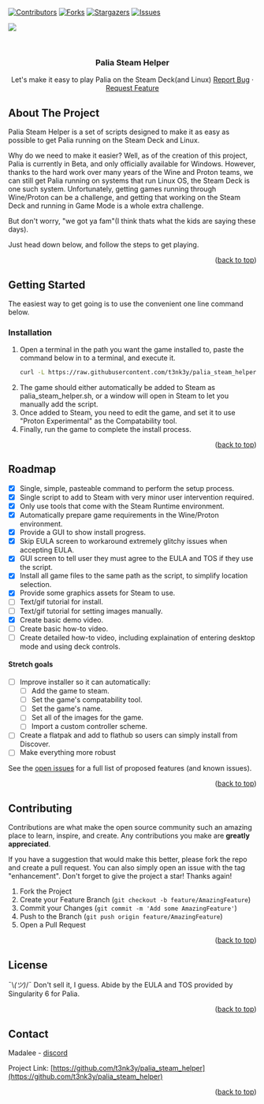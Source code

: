 <!-- Improved compatibility of back to top link: See: https://github.com/othneildrew/Best-README-Template/pull/73 -->
<a name="readme-top"></a>
<!--
*** Thanks for checking out the Best-README-Template. If you have a suggestion
*** that would make this better, please fork the repo and create a pull request
*** or simply open an issue with the tag "enhancement".
*** Don't forget to give the project a star!
*** Thanks again! Now go create something AMAZING! :D
-->



<!-- PROJECT SHIELDS -->
<!--
*** I'm using markdown "reference style" links for readability.
*** Reference links are enclosed in brackets [ ] instead of parentheses ( ).
*** See the bottom of this document for the declaration of the reference variables
*** for contributors-url, forks-url, etc. This is an optional, concise syntax you may use.
*** https://www.markdownguide.org/basic-syntax/#reference-style-links
-->
[![Contributors][contributors-shield]][contributors-url]
[![Forks][forks-shield]][forks-url]
[![Stargazers][stars-shield]][stars-url]
[![Issues][issues-shield]][issues-url]
<!--[![MIT License][license-shield]][license-url]-->
![](https://dcbadge.vercel.app/api/shield/272600091901165569)



<!-- PROJECT LOGO -->
<br />
<div align="center">
<!--
  <a href="https://github.com/t3nk3y/palia_steam_helper">
    <img src="images/logo.png" alt="Logo" width="80" height="80">
  </a>
  -->

<h3 align="center">Palia Steam Helper</h3>

  <p align="center">
    Let's make it easy to play Palia on the Steam Deck(and Linux)
    <!--
    <br />
    <a href="https://github.com/t3nk3y/palia_steam_helper"><strong>Explore the docs »</strong></a>
    <br />
    <br />
    <a href="https://github.com/t3nk3y/palia_steam_helper">View Demo</a>
    ·-->
    <a href="https://github.com/t3nk3y/palia_steam_helper/issues">Report Bug</a>
    ·
    <a href="https://github.com/t3nk3y/palia_steam_helper/issues">Request Feature</a>
  </p>
</div>



<!-- TABLE OF CONTENTS -->
<!--
<details>
  <summary>Table of Contents</summary>
  <ol>
    <li>
      <a href="#about-the-project">About The Project</a>
      <ul>
        <li><a href="#built-with">Built With</a></li>
      </ul>
    </li>
    <li>
      <a href="#getting-started">Getting Started</a>
      <ul>
        <li><a href="#prerequisites">Prerequisites</a></li>
        <li><a href="#installation">Installation</a></li>
      </ul>
    </li>
    <li><a href="#usage">Usage</a></li>
    <li><a href="#roadmap">Roadmap</a></li>
    <li><a href="#contributing">Contributing</a></li>
    <li><a href="#license">License</a></li>
    <li><a href="#contact">Contact</a></li>
    <li><a href="#acknowledgments">Acknowledgments</a></li>
  </ol>
</details>
-->


<!-- ABOUT THE PROJECT -->
## About The Project

<!--[![Product Name Screen Shot][product-screenshot]](https://example.com)-->

Palia Steam Helper is a set of scripts designed to make it as easy as possible to get Palia running on the Steam Deck and Linux.

Why do we need to make it easier?  Well, as of the creation of this project, Palia is currently in Beta, and only officially available for Windows.  However, thanks to the hard work over many years of the Wine and Proton teams, we can still get Palia running on systems that run Linux OS, the Steam Deck is one such system.  Unfortunately, getting games running through Wine/Proton can be a challenge, and getting that working on the Steam Deck and running in Game Mode is a whole extra challenge.

But don't worry, "we got ya fam"(I think thats what the kids are saying these days).

Just head down below, and follow the steps to get playing.

<p align="right">(<a href="#readme-top">back to top</a>)</p>


<!--
### Built With

* [![Next][Next.js]][Next-url]
* [![React][React.js]][React-url]
* [![Vue][Vue.js]][Vue-url]
* [![Angular][Angular.io]][Angular-url]
* [![Svelte][Svelte.dev]][Svelte-url]
* [![Laravel][Laravel.com]][Laravel-url]
* [![Bootstrap][Bootstrap.com]][Bootstrap-url]
* [![JQuery][JQuery.com]][JQuery-url]

<p align="right">(<a href="#readme-top">back to top</a>)</p>
-->


<!-- GETTING STARTED -->
## Getting Started

The easiest way to get going is to use the convenient one line command below.

<!--
### Prerequisites

This is an example of how to list things you need to use the software and how to install them.
* npm
  ```sh
  curl -L https://raw.githubusercontent.com/t3nk3y/palia_steam_helper/main/install_palia.sh | bash
  ```
-->
### Installation

1. Open a terminal in the path you want the game installed to, paste the command below in to a terminal, and execute it.
   ```sh
   curl -L https://raw.githubusercontent.com/t3nk3y/palia_steam_helper/main/install_palia.sh | bash
   ```
2. The game should either automatically be added to Steam as palia_steam_helper.sh, or a window will open in Steam to let you manually add the script.
3. Once added to Steam, you need to edit the game, and set it to use "Proton Experimental" as the Compatability tool.
4. Finally, run the game to complete the install process.

<p align="right">(<a href="#readme-top">back to top</a>)</p>



<!-- USAGE EXAMPLES -->
<!--
## Usage

Use this space to show useful examples of how a project can be used. Additional screenshots, code examples and demos work well in this space. You may also link to more resources.

_For more examples, please refer to the [Documentation](https://example.com)_

<p align="right">(<a href="#readme-top">back to top</a>)</p>
-->


<!-- ROADMAP -->
## Roadmap

- [x] Single, simple, pasteable command to perform the setup process.
- [x] Single script to add to Steam with very minor user intervention required.
- [x] Only use tools that come with the Steam Runtime environment.
- [x] Automatically prepare game requirements in the Wine/Proton environment.
- [x] Provide a GUI to show install progress.
- [x] Skip EULA screen to workaround extremely glitchy issues when accepting EULA.
- [x] GUI screen to tell user they must agree to the EULA and TOS if they use the script.
- [x] Install all game files to the same path as the script, to simplify location selection.
- [x] Provide some graphics assets for Steam to use.
- [ ] Text/gif tutorial for install.
- [ ] Text/gif tutorial for setting images manually.
- [x] Create basic demo video.
- [ ] Create basic how-to video.
- [ ] Create detailed how-to video, including explaination of entering desktop mode and using deck controls.
#### Stretch goals
- [ ] Improve installer so it can automatically:
    - [ ] Add the game to steam.
    - [ ] Set the game's compatability tool.
    - [ ] Set the game's name.
    - [ ] Set all of the images for the game.
    - [ ] Import a custom controller scheme.
- [ ] Create a flatpak and add to flathub so users can simply install from Discover.
- [ ] Make everything more robust

See the [open issues](https://github.com/t3nk3y/palia_steam_helper/issues) for a full list of proposed features (and known issues).

<p align="right">(<a href="#readme-top">back to top</a>)</p>



<!-- CONTRIBUTING -->
## Contributing

Contributions are what make the open source community such an amazing place to learn, inspire, and create. Any contributions you make are **greatly appreciated**.

If you have a suggestion that would make this better, please fork the repo and create a pull request. You can also simply open an issue with the tag "enhancement".
Don't forget to give the project a star! Thanks again!

1. Fork the Project
2. Create your Feature Branch (`git checkout -b feature/AmazingFeature`)
3. Commit your Changes (`git commit -m 'Add some AmazingFeature'`)
4. Push to the Branch (`git push origin feature/AmazingFeature`)
5. Open a Pull Request

<p align="right">(<a href="#readme-top">back to top</a>)</p>



<!-- LICENSE -->
## License
¯\\_(ツ)_/¯
Don't sell it, I guess.  Abide by the EULA and TOS provided by Singularity 6 for Palia.
<!--Distributed under the MIT License. See `LICENSE.txt` for more information.-->

<p align="right">(<a href="#readme-top">back to top</a>)</p>



<!-- CONTACT -->
## Contact

Madalee - [discord](https://discordapp.com/users/madalee)

Project Link: [https://github.com/t3nk3y/palia_steam_helper](https://github.com/t3nk3y/palia_steam_helper)

<p align="right">(<a href="#readme-top">back to top</a>)</p>



<!-- ACKNOWLEDGMENTS -->
<!--
## Acknowledgments

* []()
* []()
* []()

<p align="right">(<a href="#readme-top">back to top</a>)</p>
-->


<!-- MARKDOWN LINKS & IMAGES -->
<!-- https://www.markdownguide.org/basic-syntax/#reference-style-links -->
[contributors-shield]: https://img.shields.io/github/contributors/t3nk3y/palia_steam_helper.svg?style=for-the-badge
[contributors-url]: https://github.com/t3nk3y/palia_steam_helper/graphs/contributors
[forks-shield]: https://img.shields.io/github/forks/t3nk3y/palia_steam_helper.svg?style=for-the-badge
[forks-url]: https://github.com/t3nk3y/palia_steam_helper/network/members
[stars-shield]: https://img.shields.io/github/stars/t3nk3y/palia_steam_helper.svg?style=for-the-badge
[stars-url]: https://github.com/t3nk3y/palia_steam_helper/stargazers
[issues-shield]: https://img.shields.io/github/issues/t3nk3y/palia_steam_helper.svg?style=for-the-badge
[issues-url]: https://github.com/t3nk3y/palia_steam_helper/issues
[license-shield]: https://img.shields.io/github/license/t3nk3y/palia_steam_helper.svg?style=for-the-badge
[license-url]: https://github.com/t3nk3y/palia_steam_helper/blob/master/LICENSE.txt
[linkedin-shield]: https://img.shields.io/badge/-LinkedIn-black.svg?style=for-the-badge&logo=linkedin&colorB=555
[linkedin-url]: https://linkedin.com/in/madalee
[product-screenshot]: images/screenshot.png
[Next.js]: https://img.shields.io/badge/next.js-000000?style=for-the-badge&logo=nextdotjs&logoColor=white
[Next-url]: https://nextjs.org/
[React.js]: https://img.shields.io/badge/React-20232A?style=for-the-badge&logo=react&logoColor=61DAFB
[React-url]: https://reactjs.org/
[Vue.js]: https://img.shields.io/badge/Vue.js-35495E?style=for-the-badge&logo=vuedotjs&logoColor=4FC08D
[Vue-url]: https://vuejs.org/
[Angular.io]: https://img.shields.io/badge/Angular-DD0031?style=for-the-badge&logo=angular&logoColor=white
[Angular-url]: https://angular.io/
[Svelte.dev]: https://img.shields.io/badge/Svelte-4A4A55?style=for-the-badge&logo=svelte&logoColor=FF3E00
[Svelte-url]: https://svelte.dev/
[Laravel.com]: https://img.shields.io/badge/Laravel-FF2D20?style=for-the-badge&logo=laravel&logoColor=white
[Laravel-url]: https://laravel.com
[Bootstrap.com]: https://img.shields.io/badge/Bootstrap-563D7C?style=for-the-badge&logo=bootstrap&logoColor=white
[Bootstrap-url]: https://getbootstrap.com
[JQuery.com]: https://img.shields.io/badge/jQuery-0769AD?style=for-the-badge&logo=jquery&logoColor=white
[JQuery-url]: https://jquery.com
